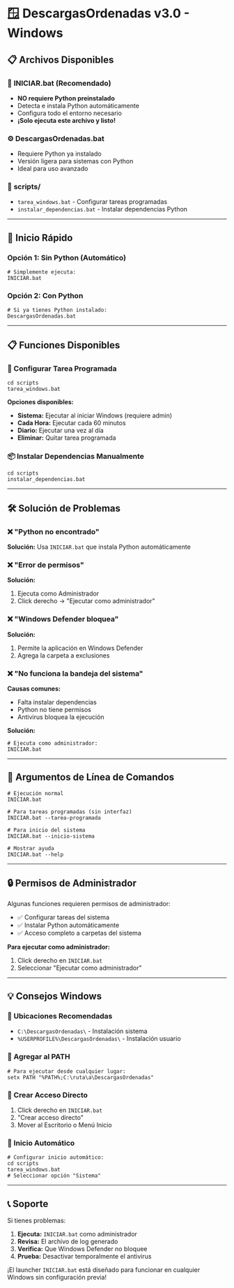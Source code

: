 # 🪟 DescargasOrdenadas v3.0 - Windows

## 📋 Archivos Disponibles

### 🚀 **INICIAR.bat** (Recomendado)
- **NO requiere Python preinstalado**
- Detecta e instala Python automáticamente
- Configura todo el entorno necesario
- **¡Solo ejecuta este archivo y listo!**

### ⚙️ **DescargasOrdenadas.bat**
- Requiere Python ya instalado
- Versión ligera para sistemas con Python
- Ideal para uso avanzado

### 📁 **scripts/**
- `tarea_windows.bat` - Configurar tareas programadas
- `instalar_dependencias.bat` - Instalar dependencias Python

---

## 🚀 Inicio Rápido

### Opción 1: Sin Python (Automático)
```batch
# Simplemente ejecuta:
INICIAR.bat
```

### Opción 2: Con Python
```batch
# Si ya tienes Python instalado:
DescargasOrdenadas.bat
```

---

## 📋 Funciones Disponibles

### 🔧 Configurar Tarea Programada
```batch
cd scripts
tarea_windows.bat
```

**Opciones disponibles:**
- **Sistema:** Ejecutar al iniciar Windows (requiere admin)
- **Cada Hora:** Ejecutar cada 60 minutos
- **Diario:** Ejecutar una vez al día
- **Eliminar:** Quitar tarea programada

### 📦 Instalar Dependencias Manualmente
```batch
cd scripts
instalar_dependencias.bat
```

---

## 🛠️ Solución de Problemas

### ❌ "Python no encontrado"
**Solución:** Usa `INICIAR.bat` que instala Python automáticamente

### ❌ "Error de permisos"
**Solución:** 
1. Ejecuta como Administrador
2. Click derecho → "Ejecutar como administrador"

### ❌ "Windows Defender bloquea"
**Solución:**
1. Permite la aplicación en Windows Defender
2. Agrega la carpeta a exclusiones

### ❌ "No funciona la bandeja del sistema"
**Causas comunes:**
- Falta instalar dependencias
- Python no tiene permisos
- Antivirus bloquea la ejecución

**Solución:**
```batch
# Ejecuta como administrador:
INICIAR.bat
```

---

## 📖 Argumentos de Línea de Comandos

```batch
# Ejecución normal
INICIAR.bat

# Para tareas programadas (sin interfaz)
INICIAR.bat --tarea-programada

# Para inicio del sistema
INICIAR.bat --inicio-sistema

# Mostrar ayuda
INICIAR.bat --help
```

---

## 🔒 Permisos de Administrador

Algunas funciones requieren permisos de administrador:
- ✅ Configurar tareas del sistema
- ✅ Instalar Python automáticamente
- ✅ Acceso completo a carpetas del sistema

**Para ejecutar como administrador:**
1. Click derecho en `INICIAR.bat`
2. Seleccionar "Ejecutar como administrador"

---

## 💡 Consejos Windows

### 🎯 Ubicaciones Recomendadas
- `C:\DescargasOrdenadas\` - Instalación sistema
- `%USERPROFILE%\DescargasOrdenadas\` - Instalación usuario

### 🔄 Agregar al PATH
```batch
# Para ejecutar desde cualquier lugar:
setx PATH "%PATH%;C:\ruta\a\DescargasOrdenadas"
```

### 📱 Crear Acceso Directo
1. Click derecho en `INICIAR.bat`
2. "Crear acceso directo"
3. Mover al Escritorio o Menú Inicio

### 🚀 Inicio Automático
```batch
# Configurar inicio automático:
cd scripts
tarea_windows.bat
# Seleccionar opción "Sistema"
```

---

## 📞 Soporte

Si tienes problemas:
1. **Ejecuta:** `INICIAR.bat` como administrador
2. **Revisa:** El archivo de log generado
3. **Verifica:** Que Windows Defender no bloquee
4. **Prueba:** Desactivar temporalmente el antivirus

¡El launcher `INICIAR.bat` está diseñado para funcionar en cualquier Windows sin configuración previa! 